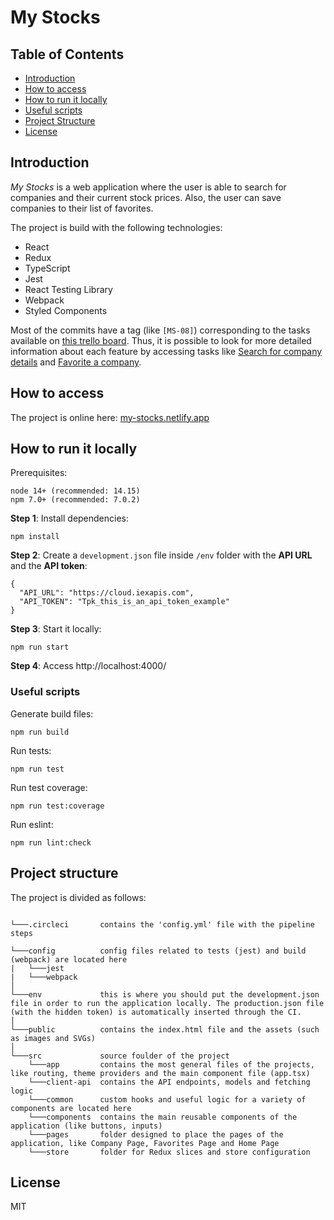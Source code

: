 # My Stocks

## Table of Contents

* [Introduction](#introduction)
* [How to access](#how-to-access)
* [How to run it locally](#how-to-run-it-locally)
* [Useful scripts](#useful-scripts)
* [Project Structure](#project-structure)
* [License](#license)

## Introduction

*My Stocks* is a web application where the user is able to search for companies and their current stock prices. Also, the user can save companies to their list of favorites.

The project is build with the following technologies:
- React
- Redux
- TypeScript
- Jest
- React Testing Library
- Webpack
- Styled Components

Most of the commits have a tag (like `[MS-08]`) corresponding to the tasks available on [this trello board](https://trello.com/b/nDnyZxEx/my-stocks). Thus, it is possible to look for more detailed information about each feature by accessing tasks like [Search for company details](https://trello.com/c/YoqUAZ0o/3-ms-03-search-for-company-details) and [Favorite a company](https://trello.com/c/7SIEOwIm/5-ms-04-favorite-a-company).

## How to access

The project is online here: [my-stocks.netlify.app](https://my-stocks.netlify.app/)

## How to run it locally

Prerequisites:
```
node 14+ (recommended: 14.15)
npm 7.0+ (recommended: 7.0.2)
```

**Step 1**: Install dependencies:

```
npm install
```

**Step 2**: Create a `development.json` file inside `/env` folder with the **API URL** and the **API token**:
```[json]
{
  "API_URL": "https://cloud.iexapis.com",
  "API_TOKEN": "Tpk_this_is_an_api_token_example"
}
```

**Step 3**: Start it locally:

```
npm run start
```

**Step 4**: Access http://localhost:4000/

### Useful scripts

Generate build files:
```
npm run build
```

Run tests:
```
npm run test
```

Run test coverage:
```
npm run test:coverage
```

Run eslint:
```
npm run lint:check
```


## Project structure

The project is divided as follows:

```

└───.circleci       contains the 'config.yml' file with the pipeline steps

└───config          config files related to tests (jest) and build (webpack) are located here
|   └───jest
|   └───webpack
│
└───env             this is where you should put the development.json file in order to run the application locally. The production.json file (with the hidden token) is automatically inserted through the CI.
│
└───public          contains the index.html file and the assets (such as images and SVGs)
│
└───src             source foulder of the project
    └───app         contains the most general files of the projects, like routing, theme providers and the main component file (app.tsx)
    └───client-api  contains the API endpoints, models and fetching logic
    └───common      custom hooks and useful logic for a variety of components are located here
    └───components  contains the main reusable components of the application (like buttons, inputs)
    └───pages       folder designed to place the pages of the application, like Company Page, Favorites Page and Home Page
    └───store       folder for Redux slices and store configuration

```

## License

MIT
